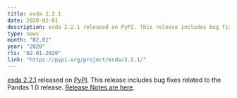 ```yaml
---
title: esda 2.2.1
date: 2020-02-01
description: esda 2.2.1 released on PyPI. This release includes bug fixes related to the Pandas 1.0 release. Release Notes are here.
type: news
month: "02.01"
year: "2020"
rls: "02.01.2020"
link: "https://pypi.org/project/esda/2.2.1/"
---
```


<a href="https://pysal.org/esda/">esda 2.2.1</a> released on <a href="https://pypi.org/project/esda/2.2.1/">PyPI</a>. This release includes bug fixes related to the Pandas 1.0 release. <a href="https://github.com/pysal/esda/releases/tag/v2.2.1">Release Notes are here</a>.